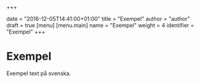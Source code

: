 +++

date = "2016-12-05T14:41:00+01:00"
title = "Exempel"
author = "author"
draft = true
[menu]
     [menu.main]
        name = "Exempel"
        weight = 4
        identifier = "Exempel"
+++

# Exempel

Exempel text på svenska.

